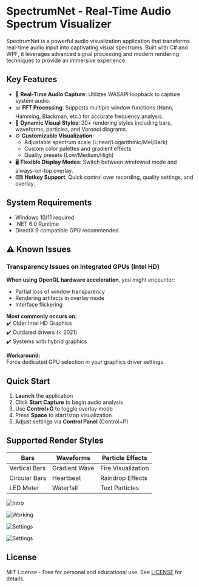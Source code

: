 

# SpectrumNet - Real-Time Audio Spectrum Visualizer

SpectrumNet is a powerful audio visualization application that transforms real-time audio input into captivating visual spectrums. Built with C# and WPF, it leverages advanced signal processing and modern rendering techniques to provide an immersive experience.

## Key Features

- 🎤 **Real-Time Audio Capture**: Utilizes WASAPI loopback to capture system audio.
- 📊 **FFT Processing**: Supports multiple window functions (Hann, Hamming, Blackman, etc.) for accurate frequency analysis.
- 🎨 **Dynamic Visual Styles**: 20+ rendering styles including bars, waveforms, particles, and Voronoi diagrams.
- ⚙️ **Customizable Visualization**:
  - Adjustable spectrum scale (Linear/Logarithmic/Mel/Bark)
  - Custom color palettes and gradient effects
  - Quality presets (Low/Medium/High)
- 🖥 **Flexible Display Modes**: Switch between windowed mode and always-on-top overlay.
- ⌨ **Hotkey Support**: Quick control over recording, quality settings, and overlay.

## System Requirements

- Windows 10/11 required
- .NET 6.0 Runtime
- DirectX 9 compatible GPU recommended

## ⚠️ Known Issues

### Transparency Issues on Integrated GPUs (Intel HD)
**When using OpenGL hardware acceleration**, you might encounter:
- Partial loss of window transparency
- Rendering artifacts in overlay mode
- Interface flickering

**Most commonly occurs on:**  
✔️ Older Intel HD Graphics  
✔️ Outdated drivers (< 2021)  
✔️ Systems with hybrid graphics

**Workaround:**  
Force dedicated GPU selection in your graphics driver settings.


## Quick Start

1. **Launch** the application
2. Click **Start Capture** to begin audio analysis
3. Use **Control+O** to toggle overlay mode
4. Press **Space** to start/stop visualization
5. Adjust settings via **Control Panel** (Control+P)

## Supported Render Styles

| Bars           | Waveforms      | Particle Effects |
|----------------|----------------|-------------------|
| Vertical Bars  | Gradient Wave  | Fire Visualization|
| Circular Bars  | Heartbeat      | Raindrop Effects  |
| LED Meter      | Waterfall      | Text Particles    |


![Intro](https://github.com/user-attachments/assets/52eac8ad-b97c-4395-a998-2fb35c1ca5aa)

![Working](https://github.com/user-attachments/assets/bc2052b7-0294-4698-825d-6b2a27fc27d5)

![Settings](https://github.com/user-attachments/assets/b7e5397d-7de5-479f-b2ca-412f57cefa80)

![Settings](https://github.com/user-attachments/assets/260d3634-b1e9-4765-97a3-927aa06404a7)

## License

MIT License - Free for personal and educational use. See [LICENSE](LICENSE) for details.
